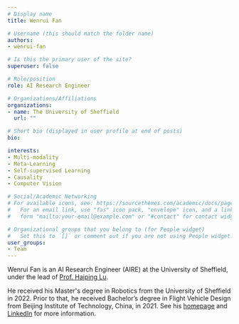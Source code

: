 ```yaml
---
# Display name
title: Wenrui Fan

# Username (this should match the folder name)
authors:
- wenrui-fan

# Is this the primary user of the site?
superuser: false

# Role/position
role: AI Research Engineer

# Organizations/Affiliations
organizations:
- name: The University of Sheffield
  url: ""

# Short bio (displayed in user profile at end of posts)
bio: 

interests:
- Multi-modality
- Meta-Learning
- Self-supervised Learning
- Causality
- Computer Vision

# Social/Academic Networking
# For available icons, see: https://sourcethemes.com/academic/docs/page-builder/#icons
#   For an email link, use "fas" icon pack, "envelope" icon, and a link in the
#   form "mailto:your-email@example.com" or "#contact" for contact widget.

# Organizational groups that you belong to (for People widget)
#   Set this to `[]` or comment out if you are not using People widget.
user_groups:
- Team
---
```


Wenrui Fan is an AI Research Engineer (AIRE) at the University of Sheffield, under the lead of [Prof. Haiping Lu](https://haipinglu.github.io). 

He received his Master's degree in Robotics from the University of Sheffield in 2022. Prior to that, he received Bachelor’s degree in Flight Vehicle Design from Beijing Institute of Technology, China, in 2021. See his [homepage](https://wenruifan.github.io/) and [LinkedIn](https://www.linkedin.com/in/wenrui-fan-a7b68b290/) for more information. 
